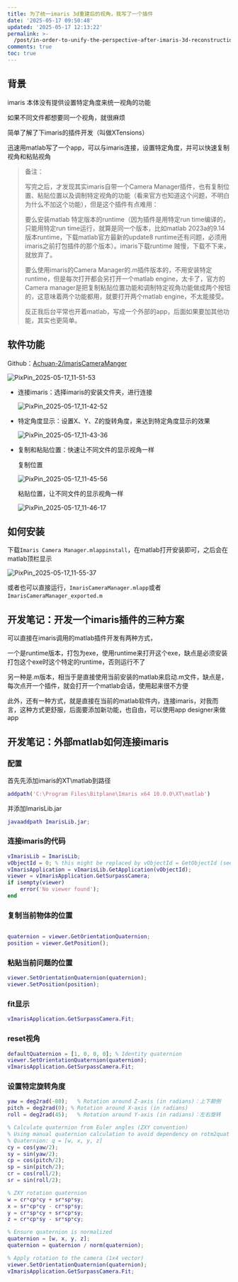 ```yaml
---
title: 为了统一imaris 3d重建后的视角，我写了一个插件
date: '2025-05-17 09:50:48'
updated: '2025-05-17 12:13:22'
permalink: >-
  /post/in-order-to-unify-the-perspective-after-imaris-3d-reconstruction-i-wrote-a-plugin-rboi8.html
comments: true
toc: true
---
```




## 背景

imaris 本体没有提供设置特定角度来统一视角的功能

如果不同文件都想要同一个视角，就很麻烦

简单了解了下imaris的插件开发（叫做XTensions）

迅速用matlab写了一个app，可以与imaris连接，设置特定角度，并可以快速复制视角和粘贴视角

> 备注：
>
> 写完之后，才发现其实imaris自带一个Camera Manager插件，也有复制位置、粘贴位置以及调制特定视角的功能（看来官方也知道这个问题，不明白为什么不加这个功能），但是这个插件有点难用：
>
> 要么安装matlab 特定版本的runtime（因为插件是用特定run time编译的，只能用特定run time运行，就算是同一个版本，比如matlab 2023a的9.14版本runtime，下载matlab官方最新的update8 runtime还有问题，必须用imaris之前打包插件的那个版本）。imaris下载runtime 贼慢，下载不下来，就放弃了。
>
> 要么使用imaris的Camera Manager的.m插件版本的，不用安装特定runtime，但是每次打开都会另打开一个matlab engine，太卡了，官方的Camera manager是把复制粘贴位置功能和调制特定视角功能做成两个按钮的，这意味着两个功能都用，就要打开两个matlab engine，不太能接受。
>
> 反正我后台平常也开着matlab，写成一个外部的app，后面如果要加其他功能，其实也更简单。

## 软件功能

Github：[Achuan-2/imarisCameraManger](https://github.com/Achuan-2/imarisCameraManger)

![PixPin_2025-05-17_11-51-53](https://fastly.jsdelivr.net/gh/Achuan-2/PicBed@pic/assets/PixPin_2025-05-17_11-51-53-20250517115156-mrxawb2.png)

- 连接imaris：选择imaris的安装文件夹，进行连接

  ![PixPin_2025-05-17_11-42-52](https://fastly.jsdelivr.net/gh/Achuan-2/PicBed@pic/assets/PixPin_2025-05-17_11-42-52-20250517114254-ta68lfq.png)​
- 特定角度显示：设置X、Y、Z的旋转角度，来达到特定角度显示的效果

  ![PixPin_2025-05-17_11-43-36](https://fastly.jsdelivr.net/gh/Achuan-2/PicBed@pic/assets/PixPin_2025-05-17_11-43-36-20250517114337-jho03e4.png)
- 复制和粘贴位置：快速让不同文件的显示视角一样

  复制位置

  ![PixPin_2025-05-17_11-45-56](https://fastly.jsdelivr.net/gh/Achuan-2/PicBed@pic/assets/PixPin_2025-05-17_11-45-56-20250517114557-r1xr0wh.png)

  粘贴位置，让不同文件的显示视角一样

  ![PixPin_2025-05-17_11-46-17](https://fastly.jsdelivr.net/gh/Achuan-2/PicBed@pic/assets/PixPin_2025-05-17_11-46-17-20250517114623-fndffzw.png)

## 如何安装

下载`Imaris Camera Manager.mlappinstall`​，在matlab打开安装即可，之后会在matlab顶栏显示

![PixPin_2025-05-17_11-55-37](https://fastly.jsdelivr.net/gh/Achuan-2/PicBed@pic/assets/PixPin_2025-05-17_11-55-37-20250517115541-v099wls.png)

或者也可以直接运行，`ImarisCameraManager.mlapp`​或者`ImarisCameraManager_exported.m`​

## 开发笔记：开发一个imaris插件的三种方案

可以直接在imaris调用的matlab插件开发有两种方式，

一个是runtime版本，打包为exe，使用runtime来打开这个exe，缺点是必须安装打包这个exe时这个特定的runtime，否则运行不了

另一种是.m版本，相当于是直接使用当前安装的matlab来启动.m文件，缺点是，每次点开一个插件，就会打开一个matlab会话，使用起来很不方便

此外，还有一种方式，就是直接在当前的matlab软件内，连接imaris，对我而言，这种方式更舒服，后面要添加新功能，也自由，可以使用app designer来做app

## 开发笔记：外部matlab如何连接imaris

### 配置

首先先添加imaris的XT\matlab到路径

```matlab
addpath('C:\Program Files\Bitplane\Imaris x64 10.0.0\XT\matlab')
```

并添加ImarisLib.jar

```matlab
javaaddpath ImarisLib.jar; 
```

### 连接imaris的代码

```matlab
vImarisLib = ImarisLib;
vObjectId = 0; % this might be replaced by vObjectId = GetObjectId (see later)
vImarisApplication = vImarisLib.GetApplication(vObjectId);
viewer = vImarisApplication.GetSurpassCamera;
if isempty(viewer)
    error('No viewer found');
end

```

### 复制当前物体的位置

```matlab

quaternion = viewer.GetOrientationQuaternion;
position = viewer.GetPosition(); 
```

### 粘贴当前问题的位置

```matlab
viewer.SetOrientationQuaternion(quaternion);
viewer.SetPosition(position); 
```

### fit显示

```matlab
vImarisApplication.GetSurpassCamera.Fit;
```

### reset视角

```matlab
defaultQuaternion = [1, 0, 0, 0]; % Identity quaternion
viewer.SetOrientationQuaternion(quaternion);
vImarisApplication.GetSurpassCamera.Fit;
```

### 设置特定旋转角度

```matlab
yaw = deg2rad(-80);   % Rotation around Z-axis (in radians)：上下颠倒
pitch = deg2rad(0); % Rotation around X-axis (in radians)
roll = deg2rad(45);   % Rotation around Y-axis (in radians)：左右旋转

% Calculate quaternion from Euler angles (ZXY convention)
% Using manual quaternion calculation to avoid dependency on rotm2quat
% Quaternion: q = [w, x, y, z]
cy = cos(yaw/2);
sy = sin(yaw/2);
cp = cos(pitch/2);
sp = sin(pitch/2);
cr = cos(roll/2);
sr = sin(roll/2);

% ZXY rotation quaternion
w = cr*cp*cy + sr*sp*sy;
x = sr*cp*cy - cr*sp*sy;
y = cr*sp*cy + sr*cp*sy;
z = cr*cp*sy - sr*sp*cy;

% Ensure quaternion is normalized
quaternion = [w, x, y, z];
quaternion = quaternion / norm(quaternion);

% Apply rotation to the camera (1x4 vector)
viewer.SetOrientationQuaternion(quaternion);
vImarisApplication.GetSurpassCamera.Fit;
```
